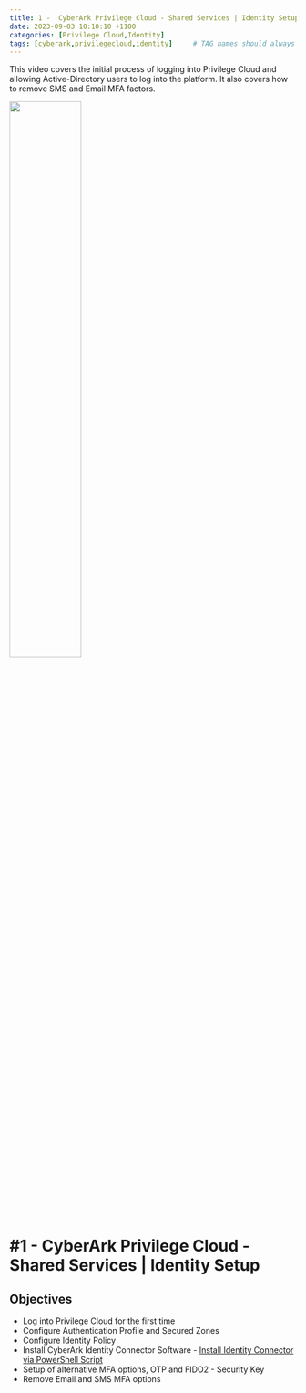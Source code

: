 ```yaml
---
title: 1 -  CyberArk Privilege Cloud - Shared Services | Identity Setup
date: 2023-09-03 10:10:10 +1100
categories: [Privilege Cloud,Identity]
tags: [cyberark,privilegecloud,identity]     # TAG names should always be lowercase
---
```


This video covers the initial process of logging into Privilege Cloud and allowing Active-Directory users to log into the platform. It also covers how to remove SMS and Email MFA factors.

[<img src="https://i.ytimg.com/vi/b8cENcM5VOY/maxresdefault.jpg" width="50%">](https://www.youtube.com/watch?v=b8cENcM5VOY) 

# #1 -  CyberArk Privilege Cloud - Shared Services | Identity Setup

## Objectives
- Log into Privilege Cloud for the first time
- Configure Authentication Profile and Secured Zones
- Configure Identity Policy
- Install CyberArk Identity Connector Software - [Install Identity Connector via PowerShell Script](https://cybrad.au/posts/Identity-Connector-Installation/)
- Setup of alternative MFA options, OTP and FIDO2 - Security Key
- Remove Email and SMS MFA options
